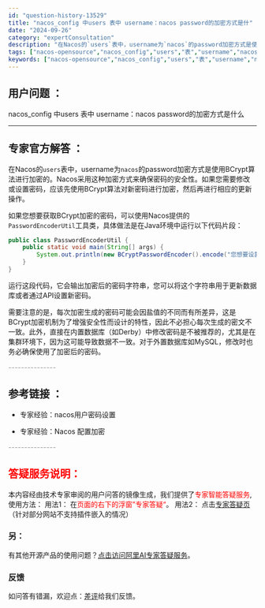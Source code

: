 ```yaml
---
id: "question-history-13529"
title: "nacos_config 中users 表中 username：nacos password的加密方式是什"
date: "2024-09-26"
category: "expertConsultation"
description: "在Nacos的`users`表中，username为`nacos`的password加密方式是使用BCrypt算法进行加密的。Nacos采用这种加密方式来确保密码的安全性。如果您需要修改或设置密码，应该先使用BCrypt算法对新密码进行加密，然后再进行相应的更新操作。如果您想要获取BCrypt加密的"
tags: ["nacos-opensource","nacos_config","users","表","username","nacos","password"]
keywords: ["nacos-opensource","nacos_config","users","表","username","nacos","password"]
---
```


## 用户问题 ： 
 nacos_config 中users 表中 username：nacos password的加密方式是什么  

---------------
## 专家官方解答 ：

在Nacos的`users`表中，username为`nacos`的password加密方式是使用BCrypt算法进行加密的。Nacos采用这种加密方式来确保密码的安全性。如果您需要修改或设置密码，应该先使用BCrypt算法对新密码进行加密，然后再进行相应的更新操作。

如果您想要获取BCrypt加密的密码，可以使用Nacos提供的`PasswordEncoderUtil`工具类，具体做法是在Java环境中运行以下代码片段：
```java
public class PasswordEncoderUtil {
    public static void main(String[] args) {
        System.out.println(new BCryptPasswordEncoder().encode("您想要设置的密码"));
    }
}
```
运行这段代码，它会输出加密后的密码字符串，您可以将这个字符串用于更新数据库或者通过API设置新密码。

需要注意的是，每次加密生成的密码可能会因盐值的不同而有所差异，这是BCrypt加密机制为了增强安全性而设计的特性，因此不必担心每次生成的密文不一致。此外，直接在内置数据库（如Derby）中修改密码是不被推荐的，尤其是在集群环境下，因为这可能导致数据不一致。对于外置数据库如MySQL，修改时也务必确保使用了加密后的密码。


<font color="#949494">---------------</font> 


## 参考链接 ：

* 专家经验：nacos用户密码设置 
 
 * 专家经验：Nacos 配置加密 


 <font color="#949494">---------------</font> 
 


## <font color="#FF0000">答疑服务说明：</font> 

本内容经由技术专家审阅的用户问答的镜像生成，我们提供了<font color="#FF0000">专家智能答疑服务</font>,使用方法：
用法1： 在<font color="#FF0000">页面的右下的浮窗”专家答疑“</font>。
用法2： 点击[专家答疑页](https://answer.opensource.alibaba.com/docs/intro)（针对部分网站不支持插件嵌入的情况）
### 另：


有其他开源产品的使用问题？[点击访问阿里AI专家答疑服务](https://answer.opensource.alibaba.com/docs/intro)。
### 反馈
如问答有错漏，欢迎点：[差评](https://ai.nacos.io/user/feedbackByEnhancerGradePOJOID?enhancerGradePOJOId=13915)给我们反馈。

